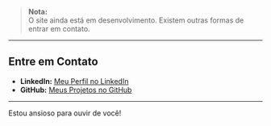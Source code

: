 > **Nota:**  
> O site ainda está em desenvolvimento. Existem outras formas de entrar em contato.

---

## Entre em Contato

- **LinkedIn:** [Meu Perfil no LinkedIn](https://www.linkedin.com/in/matheus-carvalho-4639a5170/)  
- **GitHub:** [Meus Projetos no GitHub](https://github.com/MathWhite)  

---

Estou ansioso para ouvir de você!